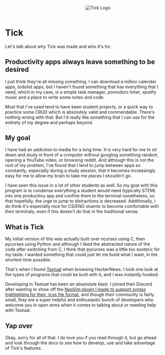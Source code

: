 <div style="display: flex; justify-content: center; margin-bottom: 4em; transform: translateX(10%)">
    <img src="https://github.com/user-attachments/assets/f092a9ba-5b99-4763-8259-6af2b54f3cd4" alt="Tick Logo">
</div>

# Tick 
Let's talk about why Tick was made and who it's for.

## Productivity apps always leave something to be desired 
I just think they're all missing something. I can download a million calendar apps, todolist apps, but I haven't found something that has everything that I need, which in my case, is a simple task manager, pomodoro timer, spotify music and a place to write some notes and code.

Most that I've used tend to have been student projects, or a quick way to practice some CRUD which is absolutely valid and commendable. There's nothing wrong with that. But I'd really like something that I can use for the entirety of my degree and perhaps beyond.

## My goal
I have had an addiction to media for a long time. It is very hard for me to sit down and study in front of a computer without googling something random, opening a YouTube video, or browsing reddit. And although this is not the root of my problem, I've found that I tend to jump between apps so constantly, especially during a study session, that it becomes increasingly easy for me to allow my brain to take me places I shouldn't go.

I have seen this issue in a lot of other students as well. So my goal with this program is to condense everything a student would need (typically STEM) into one producitivy app and confine them to the terminal nonetheless, so that hopefully, the urge to jump to distractions is decreased. Additionally, I do think it's especially nice for CS/ENG stuents to become comfortable with their terminals, even if this doesn't do that in the traditional sense. 

## What is Tick
My initial version of this was actually built over ncurses using C, then pycurses using Python and although I liked the abstracted nature of the code after switching from C, I think that pycurses was a little too esoteric for my taste. I wanted something that could just let me build what I want, in the shortest time possible.

That's when I found [Textual](https://textual.textualize.io) when browsing HackerNews. I took one look at the types of programs that could be built with it, and I was instantly hooked. 

Developing in Textual has been an absolulute blast. I joined their Discord after wanting to show off the [NeoVim plugin I made to support syntax highlighting for their .tcss file format](https://github.com/cachebag/nvim-tcss), and though their community is fairly small, they are a super helpful and enthusiastic bunch of developers who welcome you in open arms when it comes to talking about or needing help with Textual.
 
## Yap over
Okay, sorry for all of that. I do love you if you read through it, but go ahead and look through the docs to see how to develop, use and take advantage of Tick's features.
